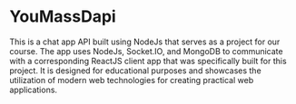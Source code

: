 # YouMassDapi

This is a chat app API built using NodeJs that serves as a project for our course. The app uses NodeJs, Socket.IO, and MongoDB to communicate with a corresponding ReactJS client app that was specifically built for this project. It is designed for educational purposes and showcases the utilization of modern web technologies for creating practical web applications.